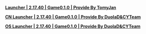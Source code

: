 **[Launcher | 2.17.40 | Game0.1.0 | Provide By TomyJan](https://mirror.tomys.top/OneDrive/%E8%BD%AF%E4%BB%B6/Games/%E7%BB%9D%E5%8C%BA%E9%9B%B6/0.1.0(CBT1)/0.1.0%E7%9A%84OS%E5%92%8CCN%E5%90%AF%E5%8A%A8%E5%99%A8.zip)**

**[CN Launcher | 2.17.40 | Game0.1.0 | Provide By DuolaD&CYTeam](https://7ww2hb-my.sharepoint.com/:u:/g/personal/duolad_cyteam_me/EcnvwuIBpRlLnmCsy02qzakBpSe6YWsLlZNDJh2HZ0lgxQ?e=aL3bo7)**

**[OS Launcher | 2.17.40 | Game0.1.0 | Provide By DuolaD&CYTeam](https://7ww2hb-my.sharepoint.com/:u:/g/personal/duolad_cyteam_me/ESOGXM9E9HhJhG4NrveGX6cB8vTayPah3PsDudemCHoYVw?e=jE3Zky)**